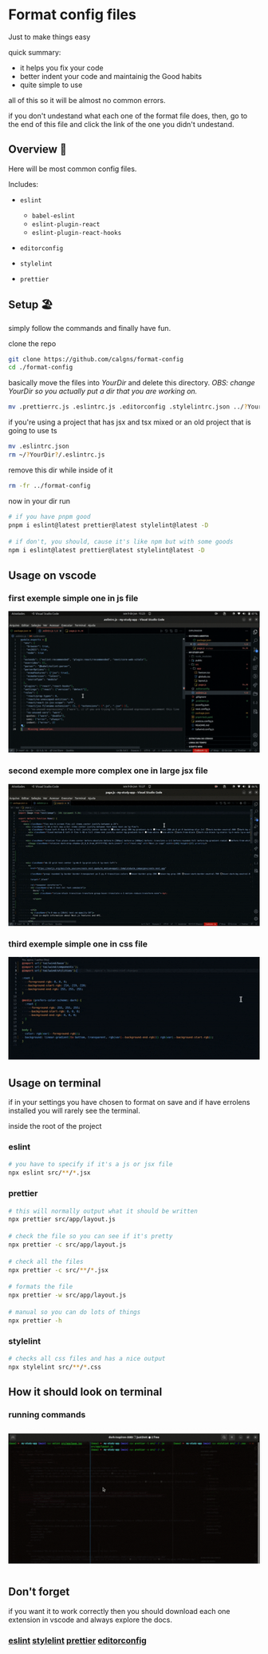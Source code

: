 # Format config files
Just to make things easy

quick summary:
- it helps you fix your code
- better indent your code and maintainig the Good habits
- quite simple to use

all of this so it will be almost no common errors.

if you don't undestand what each one of the format file does, then, go to the end of this file and click the link of the one you didn't undestand.

## Overview :owl:
Here will be most common config files.

Includes:

- `eslint`
  - `babel-eslint`
  - `eslint-plugin-react`
  - `eslint-plugin-react-hooks`

- `editorconfig`
- `stylelint`
- `prettier`

## Setup 🏖️

simply follow the commands and finally have fun.

clone the repo

```sh 
git clone https://github.com/calgns/format-config
cd ./format-config
```

basically move the files into _YourDir_ and delete this directory.
_OBS: change YourDir so you actually put a dir that you are working on._
```sh 
mv .prettierrc.js .eslintrc.js .editorconfig .stylelintrc.json ../?YourDir?
```

 if you're using a project that has jsx and tsx mixed or an old project that is going to use ts
```sh
mv .eslintrc.json 
rm ~/?YourDir?/.eslintrc.js
```

remove this dir while inside of it
```sh
rm -fr ../format-config
```

now in your dir run
```sh
# if you have pnpm good
pnpm i eslint@latest prettier@latest stylelint@latest -D

# if don't, you should, cause it's like npm but with some goods
npm i eslint@latest prettier@latest stylelint@latest -D

```


## Usage on vscode
### first exemple simple one in js file
![First gif exemple vscode js file](./assets/md-exemple.gif)
### second exemple more complex one in large jsx file
![second gif exemple vscode large js file](./assets/md-exemple2.gif)
### third exemple simple one in css file
![third gif exemple vscode css file](./assets/md-exemple3.gif)

## Usage on terminal
if in your settings you have chosen to format on save and if have errolens installed you will rarely see the terminal.

inside the root of the project

### eslint
```sh
# you have to specify if it's a js or jsx file
npx eslint src/**/*.jsx
```

### prettier
```sh
# this will normally output what it should be written
npx prettier src/app/layout.js 

# check the file so you can see if it's pretty 
npx prettier -c src/app/layout.js 

# check all the files
npx prettier -c src/**/*.jsx 

# formats the file
npx prettier -w src/app/layout.js 

# manual so you can do lots of things
npx prettier -h
```

### stylelint
```sh
# checks all css files and has a nice output
npx stylelint src/**/*.css
```

## How it should look on terminal
### running commands
![GifExempleTerminal](./assets/md-exemple4.gif)

## Don't forget
if you want it to work correctly then you should download each one extension in vscode and always explore the docs.

### [eslint](https://eslint.org/) [stylelint](https://stylelint.io/) [prettier](https://prettier.io/) [editorconfig](https://editorconfig.org/) 

